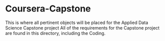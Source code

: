 # Coursera-Capstone
This is where all pertinent objects will be placed for the Applied Data Science Capstone project
All of the requirements for the Capstone project are found in this directory, including the Coding.
